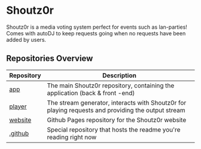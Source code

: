 # Shoutz0r

Shoutz0r is a media voting system perfect for events such as lan-parties!\
Comes with autoDJ to keep requests going when no requests have been added by users.

## Repositories Overview

| Repository                                     | Description |
|------------------------------------------------|-------------|
| [app](https://github.com/Shoutz0r/app)         | The main Shoutz0r repository, containing the application (back & front -end) |
| [player](https://github.com/Shoutz0r/player)   | The stream generator, interacts with Shoutz0r for playing requests and providing the output stream |
| [website](https://github.com/Shoutz0r/website) | Github Pages repository for the Shoutz0r website |
| [.github](https://github.com/Shoutz0r/.github) | Special repository that hosts the readme you're reading right now |
